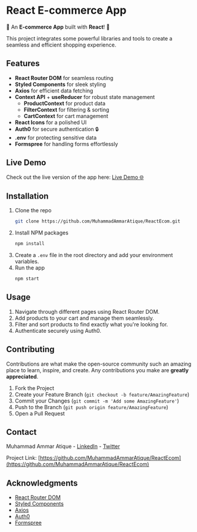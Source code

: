 # React E-commerce App

🚀 An **E-commerce App** built with **React**! 🎉

This project integrates some powerful libraries and tools to create a seamless and efficient shopping experience.

## Features

- **React Router DOM** for seamless routing
- **Styled Components** for sleek styling
- **Axios** for efficient data fetching
- **Context API** + **useReducer** for robust state management
    - **ProductContext** for product data
    - **FilterContext** for filtering & sorting
    - **CartContext** for cart management
- **React Icons** for a polished UI
- **Auth0** for secure authentication 🔒
- **.env** for protecting sensitive data
- **Formspree** for handling forms effortlessly

## Live Demo

Check out the live version of the app here:
[Live Demo 🌐](https://ammar1ecom.netlify.app/)

## Installation

1. Clone the repo
    ```bash
    git clone https://github.com/MuhammadAmmarAtique/ReactEcom.git
    ```
2. Install NPM packages
    ```bash
    npm install
    ```
3. Create a `.env` file in the root directory and add your environment variables.
4. Run the app
    ```bash
    npm start
    ```

## Usage

1. Navigate through different pages using React Router DOM.
2. Add products to your cart and manage them seamlessly.
3. Filter and sort products to find exactly what you're looking for.
4. Authenticate securely using Auth0.

## Contributing

Contributions are what make the open-source community such an amazing place to learn, inspire, and create. Any contributions you make are **greatly appreciated**.

1. Fork the Project
2. Create your Feature Branch (`git checkout -b feature/AmazingFeature`)
3. Commit your Changes (`git commit -m 'Add some AmazingFeature'`)
4. Push to the Branch (`git push origin feature/AmazingFeature`)
5. Open a Pull Request

## Contact

Muhammad Ammar Atique - [LinkedIn](https://www.linkedin.com/in/muhammad-ammar-atique-0b409223a/) - [Twitter](https://x.com/AmmarAtiqu)

Project Link: [https://github.com/MuhammadAmmarAtique/ReactEcom](https://github.com/MuhammadAmmarAtique/ReactEcom)

## Acknowledgments

- [React Router DOM](https://reactrouter.com/)
- [Styled Components](https://styled-components.com/)
- [Axios](https://axios-http.com/)
- [Auth0](https://auth0.com/)
- [Formspree](https://formspree.io/)
